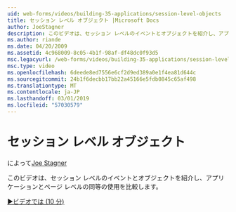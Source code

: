 ```yaml
---
uid: web-forms/videos/building-35-applications/session-level-objects
title: セッション レベル オブジェクト |Microsoft Docs
author: JoeStagner
description: このビデオは、セッション レベルのイベントとオブジェクトを紹介し、アプリケーションとページ レベルの同等の使用を比較します。
ms.author: riande
ms.date: 04/20/2009
ms.assetid: 4c968009-8c05-4b1f-98af-df48dc0f93d5
msc.legacyurl: /web-forms/videos/building-35-applications/session-level-objects
msc.type: video
ms.openlocfilehash: 6deede8ed7556e6cf2d9ed389a0e1f4ea81d644c
ms.sourcegitcommit: 24b1f6decbb17bb22a45166e5fdb0845c65af498
ms.translationtype: MT
ms.contentlocale: ja-JP
ms.lasthandoff: 03/01/2019
ms.locfileid: "57030579"
---
```

<a name="session-level-objects"></a>セッション レベル オブジェクト
====================
によって[Joe Stagner](https://github.com/JoeStagner)

このビデオは、セッション レベルのイベントとオブジェクトを紹介し、アプリケーションとページ レベルの同等の使用を比較します。

[&#9654;ビデオでは (10 分)](https://channel9.msdn.com/Blogs/ASP-NET-Site-Videos/session-level-objects)
